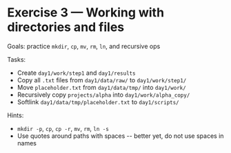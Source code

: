# Exercise 3 — Working with directories and files

Goals: practice `mkdir`, `cp`, `mv`, `rm`, `ln`, and recursive ops

Tasks:
- Create `day1/work/step1` and `day1/results`
- Copy all `.txt` files from `day1/data/raw/` to `day1/work/step1/`
- Move `placeholder.txt` from `day1/data/tmp/` into `day1/work/`
- Recursively copy `projects/alpha` into `day1/work/alpha_copy/`
- Softlink `day1/data/tmp/placeholder.txt` to `day1/scripts/`

Hints:
- `mkdir -p`, `cp`, `cp -r`, `mv`, `rm`, `ln -s`
- Use quotes around paths with spaces -- better yet, do not use spaces in names
